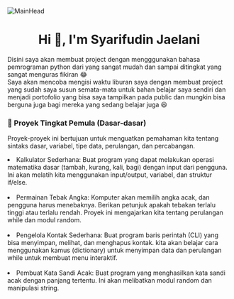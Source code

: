 ![MainHead](https://pyseek.com/wp-content/uploads/2024/11/python-projects.webp)

<h1 align="center">Hi 👋, I'm Syarifudin Jaelani</h1>

<p> Disini saya akan membuat project dengan mengggunakan bahasa pemrograman python dari yang sangat mudah dan sampai ditingkat yang sangat menguras fikiran 😂 <br> Saya akan mencoba mengisi waktu liburan saya dengan membuat project yang sudah saya susun semata-mata untuk bahan belajar saya sendiri dan menjadi portofolio yang bisa saya tampilkan pada public dan mungkin bisa berguna juga bagi mereka yang sedang belajar juga 😆

<h3>🚀 Proyek Tingkat Pemula (Dasar-dasar)</h3>

<p>Proyek-proyek ini bertujuan untuk menguatkan pemahaman kita tentang sintaks dasar, variabel, tipe data, perulangan, dan percabangan.

<li>Kalkulator Sederhana: Buat program yang dapat melakukan operasi matematika dasar (tambah, kurang, kali, bagi) dengan input dari pengguna. Ini akan melatih kita menggunakan input/output, variabel, dan struktur if/else.</li><br>

<li>Permainan Tebak Angka: Komputer akan memilih angka acak, dan pengguna harus menebaknya. Berikan petunjuk apakah tebakan terlalu tinggi atau terlalu rendah. Proyek ini mengajarkan kita tentang perulangan while dan modul random.</li><br>

<li>Pengelola Kontak Sederhana: Buat program baris perintah (CLI) yang bisa menyimpan, melihat, dan menghapus kontak. kita akan belajar cara menggunakan kamus (dictionary) untuk menyimpan data dan perulangan while untuk membuat menu interaktif.</li><br>

<li>Pembuat Kata Sandi Acak: Buat program yang menghasilkan kata sandi acak dengan panjang tertentu. Ini akan melibatkan modul random dan manipulasi string.</li><br>
</p>